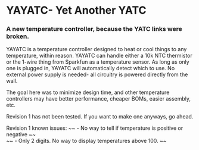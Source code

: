 # YAYATC- Yet Another YATC
### A new temperature controller, because the YATC links were broken.

YAYATC is a temperature controller designed to heat or cool things to any temperature, within reason. YAYATC can handle either a 10k NTC thermistor or the 1-wire thing from Sparkfun as a temperature sensor. As long as only one is plugged in, YAYATC will automatically detect which to use.
No external power supply is needed- all circuitry is powered directly from the wall.  

The goal here was to minimize design time, and other temperature controllers may have better performance, cheaper BOMs, easier assembly, etc.

Revision 1 has not been tested. If you want to make one anyways, go ahead.

Revision 1 known issues:
~~ - No way to tell if temperature is positive or negative ~~  
~~ - Only 2 digits. No way to display temperatures above 100. ~~
